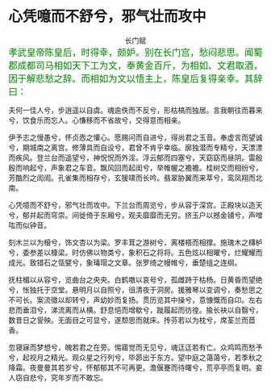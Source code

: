 # 心凭噫而不舒兮，邪气壮而攻中
<center>长门赋</center>
<font face="华文仿宋" color="green" size="4">孝武皇帝陈皇后，时得幸，颇妒。别在长门宫，愁闷悲思。闻蜀郡成都司马相如天下工为文，奉黄金百斤，为相如、文君取酒，因于解悲愁之辞。而相如为文以悟主上，陈皇后复得亲幸。其辞曰：</font>

夫何一佳人兮，步逍遥以自虞。魂逾佚而不反兮，形枯槁而独居。言我朝往而暮来兮，饮食乐而忘人。心慊移而不省故兮，交得意而相亲。

伊予志之慢愚兮，怀贞悫之懽心。愿赐问而自进兮，得尚君之玉音。奉虚言而望诚兮，期城南之离宫。修薄具而自设兮，君曾不肯乎幸临。廓独潜而专精兮，天漂漂而疾风。登兰台而遥望兮，神怳怳而外淫。浮云郁而四塞兮，天窈窈而昼阴。雷殷殷而响起兮，声象君之车音。飘风回而起闺兮，举帷幄之襜襜。桂树交而相纷兮，芳酷烈之訚訚。孔雀集而相存兮，玄猨啸而长吟。翡翠胁翼而来萃兮，鸾凤翔而北南。

心凭噫而不舒兮，邪气壮而攻中。下兰台而周览兮，步从容于深宫。正殿块以造天兮，郁并起而穹崇。间徙倚于东厢兮，观夫靡靡而无穷。挤玉户以撼金铺兮，声噌吰而似钟音。

刻木兰以为榱兮，饰文杏以为梁。罗丰茸之游树兮，离楼梧而相撑。施瑰木之欂栌兮，委参差以槺梁。时仿佛以物类兮，象积石之将将。五色炫以相曜兮，烂耀耀而成光。致错石之瓴甓兮，象瑇瑁之文章。张罗绮之幔帷兮，垂楚组之连纲。

抚柱楣以从容兮，览曲台之央央。白鹤噭以哀号兮，孤雌跱于枯杨。日黄昏而望绝兮，怅独托于空堂。悬明月以自照兮，徂清夜于洞房。援雅琴以变调兮，奏愁思之不可长。案流徵以却转兮，声幼妙而复扬。贯历览其中操兮，意慷慨而自卬。左右悲而垂泪兮，涕流离而从横。舒息悒而增欷兮，蹝履起而彷徨。揄长袂以自翳兮，数昔日之諐殃。无面目之可显兮，遂颓思而就床。抟芬若以为枕兮，席荃兰而茝香。

忽寝寐而梦想兮，魄若君之在旁。惕寤觉而无见兮，魂迋迋若有亡。众鸡鸣而愁予兮，起视月之精光。观众星之行列兮，毕昴出于东方。望中庭之蔼蔼兮，若季秋之降霜。夜曼曼其若岁兮，怀郁郁其不可再更。澹偃蹇而待曙兮，荒亭亭而复明。妾人窃自悲兮，究年岁而不敢忘。



